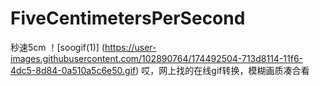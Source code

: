 # FiveCentimetersPerSecond
秒速5cm
！[soogif(1)] (https://user-images.githubusercontent.com/102890764/174492504-713d8114-11f6-4dc5-8d84-0a510a5c6e50.gif)
哎，网上找的在线gif转换，模糊画质凑合看
